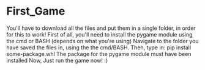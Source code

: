 # First_Game
You'll have to download all the files  and put them in a single folder, in order for this to work!
First of all, you'll need to install the pygame module using the cmd or BASH (depends on what you're using)
Navigate to the folder you have saved the files in, using the the cmd/BASH.
Then, type in:          pip install some-package.whl
The package for the pygame module must have been installed 
Now, Just run the game now!  :)
